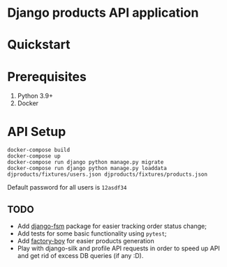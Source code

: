 # Django products API application

# Quickstart

# Prerequisites

1. Python 3.9+
2. Docker

# API Setup

```shell
docker-compose build
docker-compose up
docker-compose run django python manage.py migrate
docker-compose run django python manage.py loaddata djproducts/fixtures/users.json djproducts/fixtures/products.json
```

Default password for all users is `12asdf34`

## TODO

- Add [django-fsm](https://github.com/viewflow/django-fsm) package for easier tracking order status change;
- Add tests for some basic functionality using `pytest`;
- Add [factory-boy](https://factoryboy.readthedocs.io/en/stable/) for easier products generation
- Play with django-silk and profile API requests in order to speed up API and get rid of excess DB queries (if any :D).